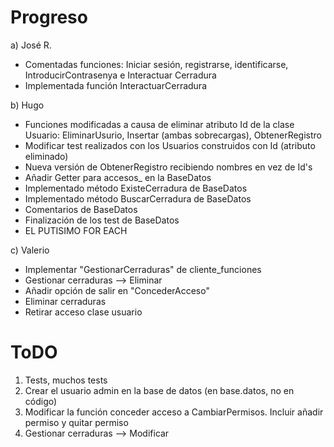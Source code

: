 # Progreso

a) José R.
* Comentadas funciones: Iniciar sesión, registrarse, identificarse, IntroducirContrasenya e Interactuar Cerradura
* Implementada función InteractuarCerradura

b) Hugo
* Funciones modificadas a causa de eliminar atributo Id de la clase Usuario: EliminarUsurio, Insertar (ambas sobrecargas), ObtenerRegistro
* Modificar test realizados con los Usuarios construidos con Id (atributo eliminado)
* Nueva versión de ObtenerRegistro recibiendo nombres en vez de Id's
* Añadir Getter para accesos_ en la BaseDatos
* Implementado método ExisteCerradura de BaseDatos
* Implementado método BuscarCerradura de BaseDatos
* Comentarios de BaseDatos
* Finalización de los test de BaseDatos
* EL PUTISIMO FOR EACH

c) Valerio
* Implementar "GestionarCerraduras" de cliente_funciones
* Gestionar cerraduras --> Eliminar
* Añadir opción de salir en "ConcederAcceso"
* Eliminar cerraduras
* Retirar acceso clase usuario

# ToDO

1) Tests, muchos tests
2) Crear el usuario admin en la base de datos (en base.datos, no en código)
3) Modificar la función conceder acceso a CambiarPermisos. Incluir añadir permiso y quitar permiso
4) Gestionar cerraduras --> Modificar
